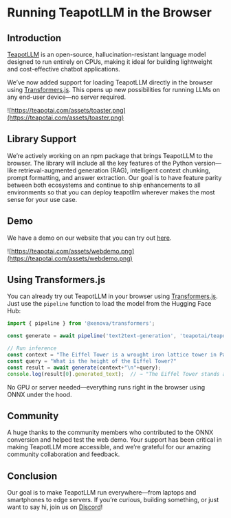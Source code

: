 # Running TeapotLLM in the Browser

## Introduction

[TeapotLLM](https://huggingface.co/teapotai/teapotllm) is an open-source, hallucination-resistant language model designed to run entirely on CPUs, making it ideal for building lightweight and cost-effective chatbot applications.

We’ve now added support for loading TeapotLLM directly in the browser using [Transformers.js](https://huggingface.co/docs/transformers.js/en/index). This opens up new possibilities for running LLMs on any end-user device—no server required.

![https://teapotai.com/assets/toaster.png](https://teapotai.com/assets/toaster.png)

## Library Support

We’re actively working on an npm package that brings TeapotLLM to the browser. The library will include all the key features of the Python version—like retrieval-augmented generation (RAG), intelligent context chunking, prompt formatting, and answer extraction. Our goal is to have feature parity between both ecosystems and continue to ship enhancements to all environments so that you can deploy teapotllm wherever makes the most sense for your use case.

## Demo 
We have a demo on our website that you can try out [here](https://teapotai.com/playground).

![https://teapotai.com/assets/webdemo.png](https://teapotai.com/assets/webdemo.png)



## Using Transformers.js

You can already try out TeapotLLM in your browser using [Transformers.js](https://huggingface.co/docs/transformers.js/en/index). Just use the `pipeline` function to load the model from the Hugging Face Hub:

```js
import { pipeline } from '@xenova/transformers';

const generate = await pipeline('text2text-generation', 'teapotai/teapotllm');

// Run inference
const context = "The Eiffel Tower is a wrought iron lattice tower in Paris, France. It was designed by Gustave Eiffel and completed in 1889."
const query = "What is the height of the Eiffel Tower?"
const result = await generate(context+"\n"+query);
console.log(result[0].generated_text);  // → "The Eiffel Tower stands at a height of 330 meters."
```

No GPU or server needed—everything runs right in the browser using ONNX under the hood.

## Community

A huge thanks to the community members who contributed to the ONNX conversion and helped test the web demo. Your support has been critical in making TeapotLLM more accessible, and we’re grateful for our amazing community collaboration and feedback.

## Conclusion

Our goal is to make TeapotLLM run everywhere—from laptops and smartphones to edge servers. If you’re curious, building something, or just want to say hi, join us on [Discord](https://discord.com/invite/hPxGSn5dST)!




